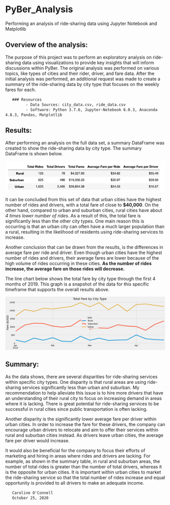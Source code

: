 # PyBer_Analysis
Performing an analysis of ride-sharing data using Jupyter Notebook and Matplotlib

## Overview of the analysis:
The purpose of this project was to perform an exploratory analysis on ride-sharing data using visualizations to provide key insights that will inform discussions within PyBer. The original analysis was performed on various topics, like types of cities and their rider, driver, and fare data. After the initial analysis was performed, an additional request was made to create a summary of the ride-sharing data by city type that focuses on the weekly fares for each. 

       ### Resources
             - Data Sources: city_data.csv, ride_data.csv
             - Software: Python 3.7.6, Jupyter-Notebook 6.0.3, Anaconda 4.8.3, Pandas, Matplotlib

## Results: 
After performing an analysis on the full data set, a summary DataFrame was created to show the ride-sharing data by city type. The summary DataFrame is shown below. 

![alt text](https://github.com/coconnell022/PyBer_Analysis/blob/main/Images/Summary%20DataFrame.png?raw=true)

It can be concluded from this set of data that urban cities have the highest number of rides and drivers, with a total fare of close to **$40,000**. On the other hand, compared to urban and suburban cities, rural cities have about *4 times lower number of rides*. As a result of this, the total fare is significantly less than the other city types. One main reason this is occurring is that an urban city can often have a much larger population than a rural, resulting in the likelihood of residents using ride-sharing services to increase. 

Another conclusion that can be drawn from the results, is the differences in average fare per ride and driver. Even though urban cities have the highest number of rides and drivers, their average fares are lower because of the high volume of rides occurring in these cities. **As the number of rides increase, the average fare on those rides will decrease.**

The line chart below shows the total fare by city type through the first 4 months of 2019. This graph is a snapshot of the data for this specific timeframe that supports the overall results above. 

![alt text](https://github.com/coconnell022/PyBer_Analysis/blob/main/analysis/PyBer_fare_summary.png?raw=true)

## Summary:

As the data shows, there are several disparities for ride-sharing services within specific city types. One disparity is that rural areas are using ride-sharing services significantly less than urban and suburban. My recommendation to help alleviate this issue is to hire more drivers that have an understanding of their rural city to focus on increasing demand in areas where it is lacking. There is great potential for ride-sharing services to be successful in rural cities since public transportation is often lacking. 

Another disparity is the significantly lower average fare per driver within urban cities. In order to increase the fare for these drivers, the company can encourage urban drivers to relocate and aim to offer their services within rural and suburban cities instead. As drivers leave urban cities, the average fare per driver would increase. 

It would also be beneficial for the company to focus their efforts of marketing and hiring in areas where rides and drivers are lacking. For example, as shown in the summary table, in rural and suburban areas, the number of total rides is greater than the number of total drivers, whereas it is the opposite for urban cities. It is important within urban cities to market the ride-sharing service so that the total number of rides increase and equal opportunity is provided to all drivers to make an adequate income. 


       Caroline O'Connell
       October 25, 2020



